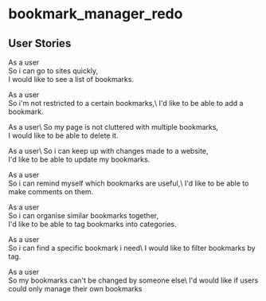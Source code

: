 # bookmark_manager_redo

## User Stories 

As a user\
So i can go to sites quickly,\
I would like to see a list of bookmarks. 

As a user\
So i'm not restricted to a certain bookmarks,\ 
I'd like to be able to add a bookmark. 

As a user\ 
So my page is not cluttered with multiple bookmarks,\
I would like to be able to delete it. 

As a user\ 
So i can keep up with changes made to a website,\
I'd like to be able to update my bookmarks. 

As a user\
So i can remind myself which bookmarks are useful,\ 
I'd like to be able to make comments on them. 

As a user\
So i can organise similar bookmarks together,\
I'd like to be able to tag bookmarks into categories. 

As a user\
So i can find a specific bookmark i need\ 
I would like to filter bookmarks by tag. 

As a user\
So my bookmarks can't be changed by someone else\ 
I'd would like if users could only manage their own bookmarks

